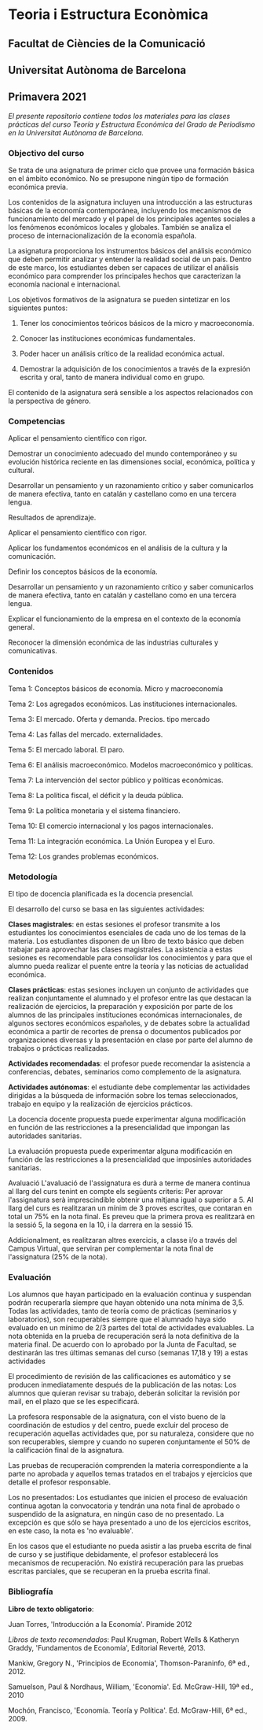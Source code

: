 # Teoria i Estructura Econòmica

## Facultat de Ciències de la Comunicació
## Universitat Autònoma de Barcelona
## Primavera 2021

*El presente repositorio contiene todos los materiales para las clases prácticas del curso Teoría y Estructura Económica del Grado de Periodismo en la Universitat Autònoma de Barcelona.*

### Objectivo del curso
Se trata de una asignatura de primer ciclo que provee una formación básica en el ámbito económico. No se presupone ningún tipo de formación económica previa.

Los contenidos de la asignatura incluyen una introducción a las estructuras básicas de la economía contemporánea, incluyendo los mecanismos de funcionamiento del mercado y el papel de los principales agentes sociales a los fenómenos económicos locales y globales. También se analiza el proceso de internacionalización de la economía española.

La asignatura proporciona los instrumentos básicos del análisis económico que deben permitir analizar y entender la realidad social de un país. Dentro de este marco, los estudiantes deben ser capaces de utilizar el análisis económico para comprender los principales hechos que caracterizan la economía nacional e internacional.

Los objetivos formativos de la asignatura se pueden sintetizar en los siguientes puntos:

1. Tener los conocimientos teóricos básicos de la micro y macroeconomía.

2. Conocer las instituciones económicas fundamentales.

3. Poder hacer un análisis crítico de la realidad económica actual.

4. Demostrar la adquisición de los conocimientos a través de la expresión escrita y oral, tanto de manera individual como en grupo.

El contenido de la asignatura será sensible a los aspectos relacionados con la perspectiva de género.

### Competencias
Aplicar el pensamiento científico con rigor.

Demostrar un conocimiento adecuado del mundo contemporáneo y su evolución histórica reciente en las dimensiones social, económica, política y cultural.

Desarrollar un pensamiento y un razonamiento crítico y saber comunicarlos de manera efectiva, tanto en catalán y castellano como en una tercera lengua.

Resultados de aprendizaje.

Aplicar el pensamiento científico con rigor.

Aplicar los fundamentos económicos en el análisis de la cultura y la comunicación.

Definir los conceptos básicos de la economía.

Desarrollar un pensamiento y un razonamiento crítico y saber comunicarlos de manera efectiva, tanto en catalán y castellano como en una tercera lengua.

Explicar el funcionamiento de la empresa en el contexto de la economía general.

Reconocer la dimensión económica de las industrias culturales y comunicativas.

### Contenidos
Tema 1: Conceptos básicos de economía. Micro y macroeconomía

Tema 2: Los agregados económicos. Las instituciones internacionales.

Tema 3: El mercado. Oferta y demanda. Precios. tipo mercado

Tema 4: Las fallas del mercado. externalidades.

Tema 5: El mercado laboral. El paro.

Tema 6: El análisis macroeconómico. Modelos macroeconómico y políticas.

Tema 7: La intervención del sector público y políticas económicas.

Tema 8: La política fiscal, el déficit y la deuda pública.

Tema 9: La política monetaria y el sistema financiero.

Tema 10: El comercio internacional y los pagos internacionales.

Tema 11: La integración económica. La Unión Europea y el Euro.

Tema 12: Los grandes problemas económicos.

### Metodología
El tipo de docencia planificada es la docencia presencial.

El desarrollo del curso se basa en las siguientes actividades:

**Clases magistrales**: en estas sesiones el profesor transmite a los estudiantes los conocimientos esenciales de cada uno de los temas de la materia. Los estudiantes disponen de un libro de texto básico que deben trabajar para aprovechar las clases magistrales. La asistencia a estas sesiones es recomendable para consolidar los conocimientos y para que el alumno pueda realizar el puente entre la teoría y las noticias de actualidad económica.

**Clases prácticas**: estas sesiones incluyen un conjunto de actividades que realizan conjuntamente el alumnado y el profesor entre las que destacan la realización de ejercicios, la preparación y exposición por parte de los alumnos de las principales instituciones económicas internacionales, de algunos sectores económicos españoles, y de debates sobre la actualidad económica a partir de recortes de prensa o documentos publicados por organizaciones diversas y la presentación en clase por parte del alumno de trabajos o prácticas realizadas.

**Actividades recomendadas**: el profesor puede recomendar la asistencia a conferencias, debates, seminarios como complemento de la asignatura.

**Actividades autónomas**: el estudiante debe complementar las actividades dirigidas a la búsqueda de información sobre los temas seleccionados, trabajo en equipo y la realización de ejercicios prácticos.

La docencia docente propuesta puede experimentar alguna modificación en función de las restricciones a la presencialidad que impongan las autoridades sanitarias.

La evaluación propuesta puede experimentar alguna modificación en función de las restricciones a la presencialidad que imposinles autoridades sanitarias.

Avaluació
L'avaluació de l'assignatura es durà a terme de manera continua al llarg del curs tenint en compte els següents criteris: Per aprovar l'assignatura serà imprescindible obtenir una mitjana igual o superior a 5. Al llarg del curs es realitzaran un mínim de 3 proves escrites, que contaran en total un 75% en la nota final. Es preveu que la primera prova es realitzarà en la sessió 5, la segona en la 10, i la darrera en la sessió 15.

Addicionalment, es realitzaran altres exercicis, a classe i/o a través del Campus Virtual, que serviran per complementar la nota final de l'assignatura (25% de la nota).

### Evaluación
Los alumnos que hayan participado en la evaluación continua y suspendan podrán recuperarla siempre que hayan obtenido una nota mínima de 3,5. Todas las actividades, tanto de teoría como de prácticas (seminarios y laboratorios), son recuperables siempre que el alumnado haya sido evaluado en un mínimo de 2/3 partes del total de actividades evaluables. La nota obtenida en la prueba de recuperación será la nota definitiva de la materia final. De acuerdo con lo aprobado por la Junta de Facultad, se destinarán las tres últimas semanas del curso (semanas 17,18 y 19) a estas actividades

El procedimiento de revisión de las calificaciones es automático y se producen inmediatamente después de la publicación de las notas: Los alumnos que quieran revisar su trabajo, deberán solicitar la revisión por mail, en el plazo que se les especificará.

La profesora responsable de la asignatura, con el visto bueno de la coordinación de estudios y del centro, puede excluir del proceso de recuperación aquellas actividades que, por su naturaleza, considere que no son recuperables, siempre y cuando no superen conjuntamente el 50% de la calificación final de la asignatura.

Las pruebas de recuperación comprenden la materia correspondiente a la parte no aprobada y aquellos temas tratados en el trabajos y ejercicios que detalle el profesor responsable.

Los no presentados: Los estudiantes que inicien el proceso de evaluación continua agotan la convocatoria y tendrán una nota final de aprobado o suspendido de la asignatura, en ningún caso de no presentado. La excepción es que sólo se haya presentado a uno de los ejercicios escritos, en este caso, la nota es 'no evaluable'.

En los casos que el estudiante no pueda asistir a las prueba escrita de final de curso y se justifique debidamente, el profesor establecerá los mecanismos de recuperación. No existirá recuperación para las pruebas escritas parciales, que se recuperan en la prueba escrita final.

### Bibliografía

**Libro de texto obligatorio**: 

Juan Torres, 'Introducción a la Economía'. Piramide 2012

*Libros de texto recomendados*: 
Paul Krugman, Robert Wells & Katheryn Graddy, 'Fundamentos de Economía', Editorial Reverté, 2013.

Mankiw, Gregory N., 'Principios de Economia', Thomson-Paraninfo, 6ª ed., 2012.

Samuelson, Paul & Nordhaus, William, 'Economía'. Ed. McGraw-Hill, 19ª ed., 2010

Mochón, Francisco, 'Economía. Teoría y Política'. Ed. McGraw-Hill, 6ª ed., 2009.
